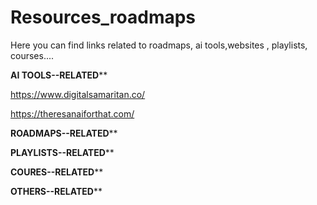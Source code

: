# Resources_roadmaps
Here you can find links related to roadmaps, ai tools,websites , playlists, courses....


******************************************AI TOOLS--RELATED********************************************

https://www.digitalsamaritan.co/

https://theresanaiforthat.com/


******************************************ROADMAPS--RELATED********************************************




******************************************PLAYLISTS--RELATED********************************************




******************************************COURES--RELATED********************************************




******************************************OTHERS--RELATED********************************************






